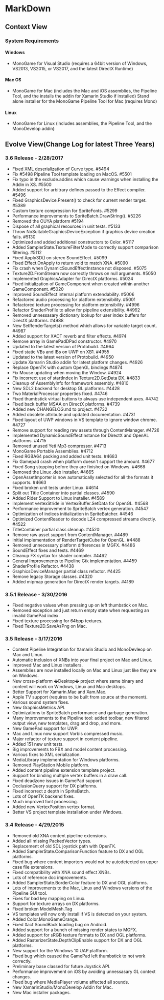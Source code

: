 # MarkDown
## Context View
### System Requirements
#### Windows
- MonoGame for Visual Studio (requires a 64bit version of Windows, VS2013, VS2015, or VS2017, and the latest DirectX Runtime)
#### Mac OS
- MonoGame for Mac (includes the Mac and iOS assemblies, the Pipeline Tool, and the installs the addin for Xamarin Studio if installed)
Stand alone installer for the MonoGame Pipeline Tool for Mac (requires Mono)
#### Linux
- MonoGame for Linux (includes assemblies, the Pipeline Tool, and the MonoDevelop addin)




## Evolve View(Change Log for latest Three Years)
### 3.6 Release - 2/28/2017
- Fixed XML deserialization of Curve type. #5494
- Fix #5498 Pipeline Tool template loading on MacOS. #5501
- Fix typo in the exclude.addins which cause warnings when installing the Addin in XS. #5500
- Added support for arbitrary defines passed to the Effect compiler. #5496
- Fixed GraphicsDevice.Present() to check for current render target. #5389
- Custom texture compression for SpriteFonts. #5299
- Performance improvements to SpriteBatch.DrawString(). #5226
- Removed the OUYA platform #5194
- Dispose of all graphical resources in unit tests. #5133
- Throw NoSuitableGraphicsDeviceException if graphics device creation fails. #5130
- Optimized and added additional constructors to Color. #5117
- Added SamplerState.TextureFilterMode to correctly support comparison filtering. #5112
- Fixed Apply3D() on stereo SoundEffect. #5099
- Fixed Effect.OnApply to return void to match XNA. #5090
- Fix crash when DynamicSoundEffectInstance not disposed. #5075
- Texture2D.FromStream now correctly throws on null arguments. #5050
- Implemented GraphicsAdapter for DirectX platforms. #5024
- Fixed initialization of GameComponent when created within another GameComponent. #5020
- Improved SoundEffect internal platform extendability. #5006
- Refactored audio processing for platform extensibility. #5001
- Refactored texture processing for platform extensibility. #4996
- Refactor ShaderProfile to allow for pipeline extensibility. #4992
- Removed unnessasary dictionary lookup for user index buffers for DirectX platforms. #4988
- New SetRenderTargets() method which allows for variable target count. #4987
- Added support for XACT reverb and filter effects. #4974
- Remove array in GamePadDPad constructor. #4970
- Updated to the latest version of Protobuild. #4964
- Fixed static VBs and IBs on UWP on XB1. #4955
- Updated to the latest version of Protobuild. #4950
- Update Xamarin Studio addin for latest platform changes. #4926
- Replace OpenTK with custom OpenGL bindings #4874
- Fix Mouse updating when moving the Window. #4924
- Fix incorrect use of startIndex in Texture2D.GetData DX. #4833
- Cleanup of AssemblyInfo for framework assembly. #4810
- New SDL2 backend for desktop GL platforms. #4428
- Two MaterialProcessor properties fixed. #4746
- Fixed thumbstick virtual buttons to always use independent axes. #4742
- Fixed back buffer MSAA on DirectX platforms. #4739
- Added new CHANGELOG.md to project. #4732
- Added obsolete attribute and updated documentation. #4731
- Fixed layout of UWP windows in VS template to ignore window chrome. #4727
- Remove support for reading raw assets through ContentManager. #4726
- Implemented DynamicSoundEffectInstance for DirectX and OpenAL platforms. #4715
- Removed unused Yeti Mp3 compressor. #4713
- MonoGame Portable Assemblies. #4712
- Fixed RGBA64 packing and added unit tests. #4683
- Fix Gamepad crash when platform doesn't support the amount. #4677
- Fixed Song stopping before they are finished on Windows. #4668
- Removed the Linux .deb installer. #4665
- OpenAssetImporter is now automatically selected for all the formats it supports. #4663
- Fixed broken unit tests under Linux. #4614
- Split out Title Container into partial classes. #4590
- Added Rider Support to Linux installer. #4589
- Implement vertexStride in VertexBuffer.SetData for OpenGL. #4568
- Performance improvement to SpriteBatch vertex generation. #4547
- Optimization of indices initialization in SpriteBatcher. #4546
- Optimized ContentReader to decode LZ4 compressed streams directly. #4522
- TitleContainer partial class cleanup. #4520
- Remove raw asset support from ContentManager. #4489
- Initial implementation of RenderTargetCube for OpenGL. #4488
- Removed unnecessary platform differences in MGFX. #4486
- SoundEffect fixes and tests. #4469
- Cleanup FX syntax for shader compiler. #4462
- General Improvements to Pipeline Gtk implementation. #4459
- ShaderProfile Refactor. #4438
- GraphicsDeviceManager partial class refactor. #4425
- Remove legacy Storage classes. #4320
- Added mipmap generation for DirectX render targets. #4189
### 3.5.1 Release - 3/30/2016
- Fixed negative values when pressing up on left thumbstick on Mac.
- Removed exception and just return empty state when requesting an invalid GamePad index.
- Fixed texture processing for 64bpp textures.
- Fixed Texture2D.SaveAsPng on Mac.
### 3.5 Release - 3/17/2016
- Content Pipeline Integration for Xamarin Studio and MonoDevleop on Mac and Linux.
- Automatic inclusion of XNBs into your final project on Mac and Linux.
- Improved Mac and Linux installers.
- Assemblies are now installed locally on Mac and Linux just like they are on Windows.
- New cross-platform �Desktop� project where same binary and content will work on Windows, Linux and Mac desktops.
- Better Support for Xamarin.Mac and Xam.Mac.
- Apple TV support (requires to be built from source at the moment).
- Various sound system fixes.
- New GraphicsMetrics API.
- Optimizations to SpriteBatch performance and garbage generation.
- Many improvements to the Pipeline tool: added toolbar, new filtered output view, new templates, drag and drop, and more.
- New GamePad support for UWP.
- Mac and Linux now support Vorbis compressed music.
- Major refactor of texture support in content pipeline.
- Added 151 new unit tests.
- Big improvements to FBX and model content processing.
- Various fixes to XML serialization.
- MediaLibrary implementation for Windows platforms.
- Removed PlayStation Mobile platform.
- Added content pipeline extension template project.
- Support for binding multiple vertex buffers in a draw call.
- Fixed deadzone issues in GamePad support.
- OcclusionQuery support for DX platforms.
- Fixed incorrect z depth in SpriteBatch.
- Lots of OpenTK backend fixes.
- Much improved font processing.
- Added new VertexPosition vertex format.
- Better VS project template installation under Windows.
### 3.4 Release - 4/29/2015
- Removed old XNA content pipeline extensions.
- Added all missing PackedVector types.
- Replacement of old SDL joystick path with OpenTK.
- Added SamplerState.ComparisonFunction feature to DX and OGL platforms.
- Fixed bug where content importers would not be autodetected on upper case file extensions.
- Fixed compatibility with XNA sound effect XNBs.
- Lots of reference doc improvements.
- Added SamplerState.BorderColor feature to DX and OGL platforms.
- Lots of improvements to the Mac, Linux and Windows versions of the Pipeline GUI tool.
- Fixes for bad key mapping on Linux.
- Support for texture arrays on DX platforms.
- Fixed broken ModelMesh.Tag
- VS templates will now only install if VS is detected on your system.
- Added Color.MonoGameOrange.
- Fixed Xact SoundBack loading bug on Android.
- Added support for a bunch of missing render states to MGFX.
- Added support for sRGB texture formats to DX and OGL platforms.
- Added RasterizerState.DepthClipEnable support for DX and OGL platforms.
- New support for the Windows 10 UAP plafform.
- Fixed bug which caused the GamePad left thumbstick to not work correctly.
- Preliminary base classed for future Joystick API.
- Performance improvement on iOS by avoiding unnessasary GL context changes.
- Fixed bug where MediaPlayer volume affected all sounds.
- New XamarinStudio/MonoDevelop Addin for Mac.
- New Mac installer packages.
